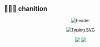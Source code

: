 ## 👩🏻‍💻 chanition

<div align="center">
  
  ![header](https://capsule-render.vercel.app/api?type=venom&height=300&text=Chanition&fontSize=70&color=0:f78da7,50:e084b9,100:c084f5&stroke=e084b9&animation=fadeIn&font=Comic+Neue)
  
</div>

<!--
<div align="center">
   Solved.ac 링크 뱃지 
  <a href="https://solved.ac/ellie7070">
    <img src="http://mazassumnida.wtf/api/v2/generate_badge?boj=ellie7070" alt="Solved.ac Profile" />
  </a>

  <!-- 백준 잔디 뱃지 
  <img src="http://mazandi.herokuapp.com/api?handle=ellie7070&theme=dark" alt="Baekjoon Grass" />
</div>
-->



<!--🛠 기술 스택 뱃지 -->
<div align="center">
   <a href="https://git.io/typing-svg"><img src="https://readme-typing-svg.demolab.com?font=Lilita+One&pause=1000&color=E38BAE&width=90&height=30&lines=Studying.." alt="Typing SVG" /></a>
  </a>
</div>

<div align="center">
  <br>
  <img src="https://img.shields.io/badge/python-%233776AB.svg?&style=for-the-badge&logo=python&logoColor=white" />
  <img src="https://img.shields.io/badge/Java-%23007396.svg?style=for-the-badge" />
</div>

<br>

<!--

<div align="center">
  <img src="https://github-readme-stats.vercel.app/api?username=chanition&show_icons=true&rank_icon=github&theme=omni" />
  <br>
  <img src="https://github-readme-stats.vercel.app/api/top-langs/?username=chanition&layout=compact&theme=omni" />
</div>

<!-- 🏆 Solved.ac 알고리즘 뱃지 
<div align="center">
  <a href="https://solved.ac/ellie7070">
    <img src="http://mazassumnida.wtf/api/v2/generate_badge?boj=ellie7070" alt="solved.ac 프로필" />
  </a>
  <img src="http://mazandi.herokuapp.com/api?handle=ellie7070&theme=warm" alt="백준 잔디 그래프" />
</div>
-->
